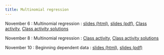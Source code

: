 ```yaml
---
title: Multinomial regression
---
```


November 6
: Multinomial regression
  : [slides (html)](https://sta712-f23.github.io/slides/lecture_29.html), [slides (pdf)](https://sta712-f23.github.io/slides/lecture_29.pdf), [Class activity](https://sta712-f23.github.io/class_activities/ca_lecture_29.html), [Class activity solutions](https://sta712-f23.github.io/class_activities/ca_lecture_29_solutions.html)
  
November 8
: Multinomial regression
  : [Class activity](https://sta712-f23.github.io/class_activities/ca_lecture_30.html), [Class activity solutions](https://sta712-f23.github.io/class_activities/ca_lecture_30_solutions.html)
  
November 10
: Beginning dependent data
  : [slides (html)](https://sta712-f23.github.io/slides/lecture_31.html), [slides (pdf)](https://sta712-f23.github.io/slides/lecture_31.pdf)